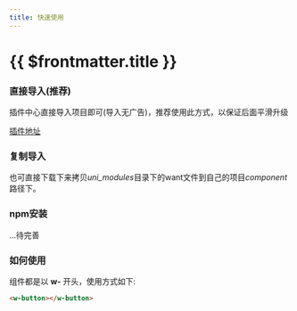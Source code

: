 ```yaml
---
title: 快速使用
---
```


# {{ $frontmatter.title }}

### 直接导入(推荐)

插件中心直接导入项目即可(导入无广告)，推荐使用此方式，以保证后面平滑升级

[插件地址](https://ext.dcloud.net.cn/plugin?id=11932)

### 复制导入

也可直接下载下来拷贝*uni_modules*目录下的want文件到自己的项目*component*路径下。

### npm安装

...待完善

### 如何使用

组件都是以 **w-** 开头，使用方式如下:

```html
<w-button></w-button>
```
